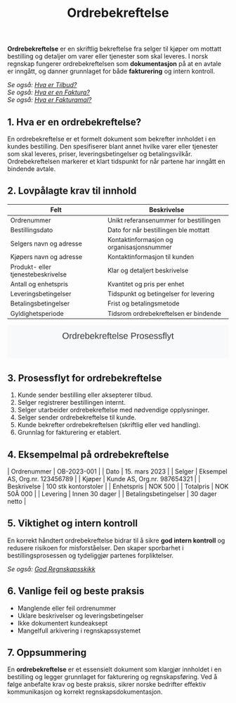 ﻿---
title: "Ordrebekreftelse"
seoTitle: "Ordrebekreftelse"
meta_description: '**Ordrebekreftelse** er en skriftlig bekreftelse fra selger til kjøper om mottatt bestilling og detaljer om varer eller tjenester som skal leveres. I norsk reg...'
slug: ordrebekreftelse
type: blog
layout: pages/single
---

**Ordrebekreftelse** er en skriftlig bekreftelse fra selger til kjøper om mottatt bestilling og detaljer om varer eller tjenester som skal leveres. I norsk regnskap fungerer ordrebekreftelsen som **dokumentasjon** på at en avtale er inngått, og danner grunnlaget for både **fakturering** og intern kontroll.

*Se også: [Hva er Tilbud?](/blogs/regnskap/hva-er-tilbud "Hva er Tilbud? Komplett Guide til Tilbudsprosess og Regnskapsmessig Behandling")*  
*Se også: [Hva er en Faktura?](/blogs/regnskap/hva-er-en-faktura "Hva er en Faktura? En Guide til Norske Fakturakrav")*  
*Se også: [Hva er Fakturamal?](/blogs/regnskap/hva-er-fakturamal "Hva er Fakturamal? Komplett Guide til Fakturamaler og Fakturadesign")*

## 1. Hva er en ordrebekreftelse?

En ordrebekreftelse er et formelt dokument som bekrefter innholdet i en kundes bestilling. Den spesifiserer blant annet hvilke varer eller tjenester som skal leveres, priser, leveringsbetingelser og betalingsvilkår. Ordrebekreftelsen markerer et klart tidspunkt for når partene har inngått en bindende avtale.

## 2. Lovpålagte krav til innhold

| Felt                  | Beskrivelse                                              |
|------------------------|----------------------------------------------------------|
| Ordrenummer            | Unikt referansenummer for bestillingen                   |
| Bestillingsdato        | Dato for når bestillingen ble mottatt                    |
| Selgers navn og adresse| Kontaktinformasjon og organisasjonsnummer                |
| Kjøpers navn og adresse| Kontaktinformasjon til kunden                            |
| Produkt- eller tjenestebeskrivelse | Klar og detaljert beskrivelse                      |
| Antall og enhetspris   | Kvantitet og pris per enhet                              |
| Leveringsbetingelser   | Tidspunkt og betingelser for levering                   |
| Betalingsbetingelser   | Frist og betalingsmetode                                  |
| Gyldighetsperiode      | Tidsrom ordrebekreftelsen er bindende                     |

![Prosessflyt for Ordrebekreftelse](ordrebekreftelse-overview.svg)

## 3. Prosessflyt for ordrebekreftelse

1. Kunde sender bestilling eller aksepterer tilbud.
2. Selger registrerer bestillingen internt.
3. Selger utarbeider ordrebekreftelse med nødvendige opplysninger.
4. Selger sender ordrebekreftelse til kunde.
5. Kunde bekrefter ordrebekreftelsen (skriftlig eller ved handling).
6. Grunnlag for fakturering er etablert.

## 4. Eksempelmal på ordrebekreftelse

| Ordrenummer        | OB-2023-001                         |
| Dato               | 15. mars 2023                       |
| Selger             | Eksempel AS, Org.nr. 123456789      |
| Kjøper             | Kunde AS, Org.nr. 987654321         |
| Beskrivelse        | 100 stk kontorstoler                |
| Enhetspris         | NOK 500                             |
| Totalpris          | NOK 50Â 000                          |
| Levering           | Innen 30 dager                      |
| Betalingsbetingelser | 30 dager netto                    |

## 5. Viktighet og intern kontroll

En korrekt håndtert ordrebekreftelse bidrar til å sikre **god intern kontroll** og redusere risikoen for misforståelser. Den skaper sporbarhet i bestillingsprosessen og tydeliggjør partenes forpliktelser.

*Se også: [God Regnskapsskikk](/blogs/regnskap/god-regnskapsskikk "God Regnskapsskikk - Komplett Guide til Regnskapsstandarder")*

## 6. Vanlige feil og beste praksis

* Manglende eller feil ordrenummer
* Uklare beskrivelser og leveringsbetingelser
* Ikke dokumentert kundeaksept
* Mangelfull arkivering i regnskapssystemet

## 7. Oppsummering

En **ordrebekreftelse** er et essensielt dokument som klargjør innholdet i en bestilling og legger grunnlaget for fakturering og regnskapsføring. Ved å følge anbefalte krav og beste praksis, sikrer norske bedrifter effektiv kommunikasjon og korrekt regnskapsdokumentasjon.










